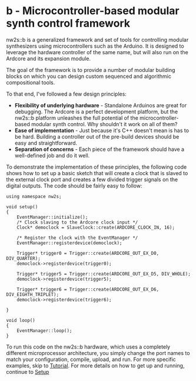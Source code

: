 b - Microcontroller-based modular synth control framework
=

nw2s::b is a generalized framework and set of tools for controlling modular synthesizers using microcontrollers such as the Arduino. It is designed to leverage the hardware controller of the same name, but will also run on the Ardcore and its expansion module. 

The goal of the framework is to provide a number of modular building blocks on which you can design custom sequenced and algorithmic compositional tools.

To that end, I've followed a few design principles: 

* **Flexibility of underlying hardware** - Standalone Arduinos are great for debugging. The Ardcore is a perfect development platform, but the nw2s::b platform unleashes the full potential of the microcontroller-based modular synth control. Why shouldn't it work on all of them?
* **Ease of implementation** - Just because it's C++ doesn't mean is has to be hard. Building a controller out of the pre-build devices should be easy and straightforward.
* **Separation of concerns** - Each piece of the framework should have a well-defined job and do it well. 

To demonstrate the implementation of these principles, the following code shows how to set up a basic sketch that will create a clock that is slaved to the external clock port and creates a few divided trigger signals on the digital outputs. The code should be fairly easy to follow:

	using namespace nw2s;
	    
	void setup() 
	{
		EventManager::initialize();
		/* Clock slaving to the Ardcore clock input */
		Clock* democlock = SlaveClock::create(ARDCORE_CLOCK_IN, 16);
	
		/* Register the clock with the EventManager */
		EventManager::registerdevice(democlock);
	
		Trigger* trigger0 = Trigger::create(ARDCORE_OUT_EX_D0, DIV_QUARTER);
		democlock->registerdevice(trigger0);
	
		Trigger* trigger5 = Trigger::create(ARDCORE_OUT_EX_D5, DIV_WHOLE);
		democlock->registerdevice(trigger5);
	
		Trigger* trigger6 = Trigger::create(ARDCORE_OUT_EX_D6, DIV_EIGHTH_TRIPLET);
		democlock->registerdevice(trigger6);
	
	}

	void loop() 
	{
		EventManager::loop();	
	}

To run this code on the nw2s::b hardware, which uses a completely different microprocessor architecture, you simply change the port names to match your configuration, compile, upload, and run. For more specific examples, skip to [Tutorial](https://github.com/nw2s/b/wiki/03-Tutorial:-Clocks). For more details on how to get up and running, continue to [Setup](https://github.com/nw2s/b/wiki/02-Setup)